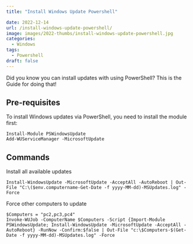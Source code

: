 ```yaml
---
title: "Install Windows Update Powershell"

date: 2022-12-14
url: /install-windows-update-powershell/
image: images/2022-thumbs/install-windows-update-powershell.jpg
categories:
  - Windows
tags:
  - Powershell
draft: false
---
```

Did you know you can install updates with using PowerShell? This is the Guide for doing that!
<!--more-->

## Pre-requisites

To install Windows updates via PowerShell, you need to install the module first:

```
Install-Module PSWindowsUpdate
Add-WUServiceManager -MicrosoftUpdate
```

## Commands

Install all available updates

```
Install-WindowsUpdate -MicrosoftUpdate -AcceptAll -AutoReboot | Out-File "C:\($env.computername-Get-Date -f yyyy-MM-dd)-MSUpdates.log" -Force
```

Force other computers to update

```
$Computers = "pc2,pc3,pc4"
Invoke-WUJob -ComputerName $Computers -Script {Import-Module PSWindowsUpdate; Install-WindowsUpdate -MicrosoftUpdate -AcceptAll -AutoReboot} -RunNow -Confirm:$false | Out-File "c:\$Computers-$(Get-Date -f yyyy-MM-dd)-MSUpdates.log" -Force
```


